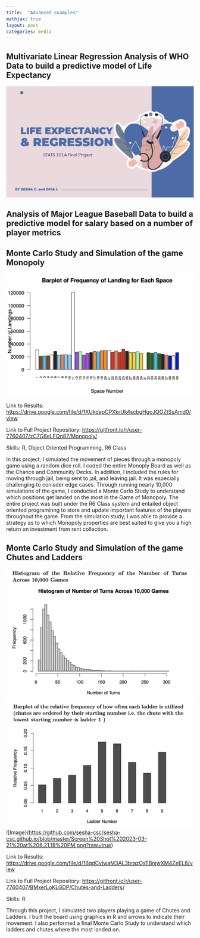 ```yaml
---
title:  "Advanced examples"
mathjax: true
layout: post
categories: media
---
```


## Multivariate Linear Regression Analysis of WHO Data to build a predictive model of Life Expectancy
[![Example image preview](https://github.com/sesha-csc/sesha-csc.github.io/blob/master/Screen%20Shot%202023-03-21%20at%207.04.42%20PM.png?raw=true)](https://drive.google.com/file/d/1ibUuSGAcfhTeRsVhMk2eaKtkEEuMv9Pb/view)


## Analysis of Major League Baseball Data to build a predictive model for salary based on a number of player metrics

## Monte Carlo Study and Simulation of the game Monopoly

![Image](https://github.com/sesha-csc/sesha-csc.github.io/blob/master/Screen%20Shot%202023-03-21%20at%206.20.24%20PM.png?raw=true)

Link to Results: https://drive.google.com/file/d/1XUkdepCPXkrUk4scbgHgcJQOZtSsAmd0/view

Link to Full Project Repository: https://gitfront.io/r/user-7760407/zC7G8eLFQn87/Monopoly/

Skills: R, Object Oriented Programming, R6 Class 

In this project, I simulated the movement of pieces through a monopoly game using a random dice roll. I coded the entire Monoply Board as well as the Chance and Community Decks. In addition, I included the rules for moving through jail, being sent to jail, and leaving jail. It was especially challenging to conisder edge cases. Through running nearly 10,000 simulations of the game, I conducted a Monte Carlo Study to understand which positions get landed on the most in the Game of Monopoly. The entire project was built under the R6 Class system and entailed object oriented programinng to store and update important features of the players throughout the game. From the simulation study, I was able to provide a strategy as to which Monopoly properties are best suited to give you a high return on investment from rent collection. 

## Monte Carlo Study and Simulation of the game Chutes and Ladders

![Image](https://github.com/sesha-csc/sesha-csc.github.io/blob/master/Screen%20Shot%202023-03-21%20at%206.20.57%20PM.png?raw=true)
![Image](https://github.com/sesha-csc/sesha-csc.github.io/blob/master/Screen%20Shot%202023-03-21%20at%206.21.05%20PM.png?raw=true)
![Image}(https://github.com/sesha-csc/sesha-csc.github.io/blob/master/Screen%20Shot%202023-03-21%20at%206.21.18%20PM.png?raw=true)

Link to Results: https://drive.google.com/file/d/1BqdCylwaM3AL3brazOsTBnjwXM4ZeEL8/view

Link to Full Project Repository: https://gitfront.io/r/user-7760407/BMxerLoKLGDP/Chutes-and-Ladders/

Skills: R

Through this project, I simulated two players playing a game of Chutes and Ladders. I built the board using graphics in R and arrows to indicate their movement. I also performed a final Monte Carlo Study to understand which ladders and chutes where the most landed on.
